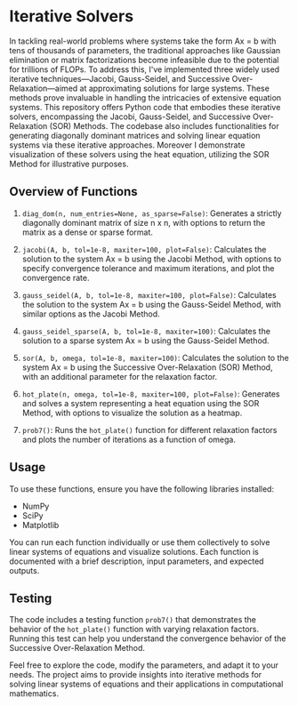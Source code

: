 # Iterative Solvers
In tackling real-world problems where systems take the form Ax = b with tens of thousands of parameters, the traditional approaches like Gaussian elimination or matrix factorizations become infeasible due to the potential for trillions of FLOPs. To address this, I've implemented three widely used iterative techniques—Jacobi, Gauss-Seidel, and Successive Over-Relaxation—aimed at approximating solutions for large systems. These methods prove invaluable in handling the intricacies of extensive equation systems. This repository offers Python code that embodies these iterative solvers, encompassing the Jacobi, Gauss-Seidel, and Successive Over-Relaxation (SOR) Methods. The codebase also includes functionalities for generating diagonally dominant matrices and solving linear equation systems via these iterative approaches. Moreover I demonstrate visualization of these solvers using the heat equation, utilizing the SOR Method for illustrative purposes.

## Overview of Functions

1. `diag_dom(n, num_entries=None, as_sparse=False)`: Generates a strictly diagonally dominant matrix of size n x n, with options to return the matrix as a dense or sparse format.

2. `jacobi(A, b, tol=1e-8, maxiter=100, plot=False)`: Calculates the solution to the system Ax = b using the Jacobi Method, with options to specify convergence tolerance and maximum iterations, and plot the convergence rate.

3. `gauss_seidel(A, b, tol=1e-8, maxiter=100, plot=False)`: Calculates the solution to the system Ax = b using the Gauss-Seidel Method, with similar options as the Jacobi Method.

4. `gauss_seidel_sparse(A, b, tol=1e-8, maxiter=100)`: Calculates the solution to a sparse system Ax = b using the Gauss-Seidel Method.

5. `sor(A, b, omega, tol=1e-8, maxiter=100)`: Calculates the solution to the system Ax = b using the Successive Over-Relaxation (SOR) Method, with an additional parameter for the relaxation factor.

6. `hot_plate(n, omega, tol=1e-8, maxiter=100, plot=False)`: Generates and solves a system representing a heat equation using the SOR Method, with options to visualize the solution as a heatmap.

7. `prob7()`: Runs the `hot_plate()` function for different relaxation factors and plots the number of iterations as a function of omega.

## Usage

To use these functions, ensure you have the following libraries installed:

- NumPy
- SciPy
- Matplotlib

You can run each function individually or use them collectively to solve linear systems of equations and visualize solutions. Each function is documented with a brief description, input parameters, and expected outputs.

## Testing

The code includes a testing function `prob7()` that demonstrates the behavior of the `hot_plate()` function with varying relaxation factors. Running this test can help you understand the convergence behavior of the Successive Over-Relaxation Method.

Feel free to explore the code, modify the parameters, and adapt it to your needs. The project aims to provide insights into iterative methods for solving linear systems of equations and their applications in computational mathematics.